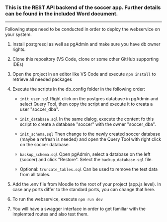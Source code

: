 ### This is the REST API backend of the soccer app. Further details can be found in the included Word document.
***

Following steps need to be conducted in order to deploy the webservice on your system.

1) Install postgresql as well as pgAdmin and make sure you have db owner rights.
2) Clone this repository (VS Code, clone or some other GitHub supporting IDEs)
3) Open the project in an editor like VS Code and execute `npm install` to retrieve all needed packages
4) Execute the scripts in the db_config folder in the following order:
   - `init_user.sql`      Right click on the postgres database in pgAdmin and select Query Tool, then copy the script and execute it to creata a user "soccer_dba".
   - `init_database.sql`   In the same dialog, execute the content fo this script to create a database "soccer" with the owner "soccer_dba".
   - `init_schema.sql`   Then change to the newly created soccer database (maybe a refresh is needed) and open the Query Tool with right click on the soccer database.
   - `backup_schema.sql` Open pgAdmin, select a database on the left (soccer) and click "Restore". Select the `backup_database.sql` file.
 
   - Optional: `truncate_tables.sql`    Can be used to remove the test data from all tables.

5) Add the .env file from Moodle to the root of your project (app.js level). In case any ports differ to the standard ports, you can change that here.
6) To run the webservice, execute `npm run dev`
7) You will have a swagger interface in order to get familiar with the implemted routes and also test them.
